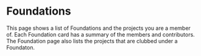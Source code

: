 # Foundations

This page shows a list of Foundations and the projects you are a member of. Each Foundation card has a summary of the members
and contributors. The Foundation page also lists the projects that are clubbed under a Foundaton.
